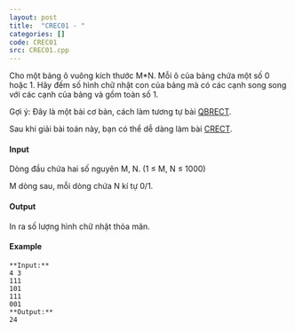 ```yaml
---
layout: post
title:  "CREC01 - "
categories: []
code: CREC01
src: CREC01.cpp
---
```




Cho một bảng ô vuông kích thước M\*N. Mỗi ô của bảng chứa một số 0 hoặc 1. Hãy đếm số hình chữ nhật con của bảng mà có các cạnh song song với các cạnh của bảng và gồm toàn số 1.

Gợi ý: Đây là một bài cơ bản, cách làm tương tự bài [QBRECT](https://vn.spoj.com/problems/QBRECT).

Sau khi giải bài toán này, bạn có thể dễ dàng làm bài [CRECT](https://vn.spoj.com/problems/CRECT/).

#### Input

Dòng đầu chứa hai số nguyên M, N. (1 ≤ M, N ≤ 1000)

M dòng sau, mỗi dòng chứa N kí tự 0/1.

#### Output

In ra số lượng hình chữ nhật thỏa mãn.

#### Example

```
**Input:**  
4 3  
111  
101  
111  
001  
**Output:**  
24  

```

<!--more-->

